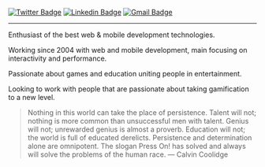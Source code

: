 [![Twitter Badge](https://img.shields.io/badge/-@lucenaBisk8s-ED5556?style=flat-square&labelColor=ED5556&logo=twitter&logoColor=white&link=https://twitter.com/lucenaBisk8s)](https://twitter.com/lucenaBisk8s) 
[![Linkedin Badge](https://img.shields.io/badge/-Gui%20Lucena-ED5556?style=flat-square&logo=Linkedin&logoColor=white&link=https://www.linkedin.com/in/guilherme-lucena-03b932127/)](https://www.linkedin.com/in/guilherme-lucena-03b932127/) 
[![Gmail Badge](https://img.shields.io/badge/-bisk8scode@gmail.com-ED5556?style=flat-square&logo=Gmail&logoColor=white&link=mailto:bisk8scode@gmail.com)](mailto:bisk8scode@gmail.com)

-----

Enthusiast of the best web & mobile development technologies.
 
Working since 2004 with web and mobile development, main focusing on interactivity and performance. 

Passionate about games and education uniting people in entertainment. 

Looking to work with people that are passionate about taking gamification to a new level.

> Nothing in this world can take the place of persistence. Talent will not; nothing is more common than unsuccessful men with talent. Genius will not; unrewarded genius is almost a proverb. Education will not; the world is full of educated derelicts. Persistence and determination alone are omnipotent. The slogan Press On! has solved and always will solve the problems of the human race.
> ― Calvin Coolidge